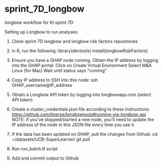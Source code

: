 # sprint_7D_longbow
longbow workflow for KI sprint 7D

Setting up Longbow to run analyses:
1. Clone sprint 7D longbow and longbow risk factors repositories
2. in R, run the following: 
library(devtools)
install(longbowRiskFactors)


3. Ensure you have a GHAP node running. 
Obtain the IP address by logging into the GHAP portal.
Click on Create Virtual Environment 
Select M&A Linux (for Mac)
Wait until status says "running"

4. Copy IP address to SSH into this node:
ssh GHAP_username@IP_address

5. Obtain a Longbow API token by logging into longbowapp.com (select API token)

6. Create a cluster_credentials.json file according to these instructions:
https://github.com/tlverse/longbowtools#running-via-longbow-api
NOTE: If you've stopped/started a new node, you'll need to update the IP address of the node in this JSON file every time you use it. 

7. If the data has been updated on GHAP, pull the changes from Github:
cd ~/datasets/UCB-SuperLearner/
git pull

8. Run run_batch.R script 

9. Add and commit output to Github
